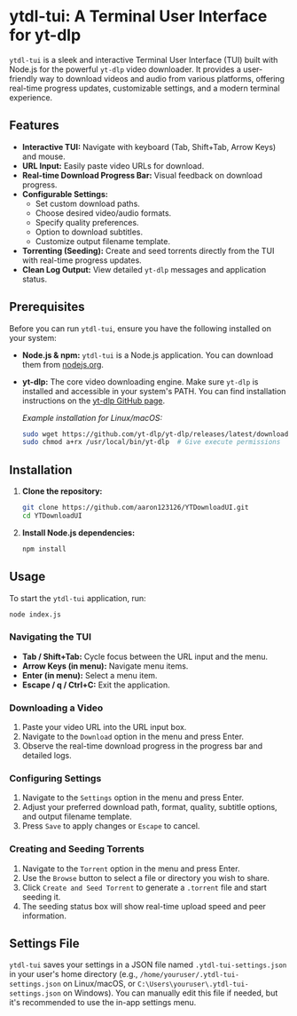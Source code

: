 # ytdl-tui: A Terminal User Interface for yt-dlp

`ytdl-tui` is a sleek and interactive Terminal User Interface (TUI) built with Node.js for the powerful `yt-dlp` video downloader. It provides a user-friendly way to download videos and audio from various platforms, offering real-time progress updates, customizable settings, and a modern terminal experience.

## Features

*   **Interactive TUI:** Navigate with keyboard (Tab, Shift+Tab, Arrow Keys) and mouse.
*   **URL Input:** Easily paste video URLs for download.
*   **Real-time Download Progress Bar:** Visual feedback on download progress.
*   **Configurable Settings:**
    *   Set custom download paths.
    *   Choose desired video/audio formats.
    *   Specify quality preferences.
    *   Option to download subtitles.
    *   Customize output filename template.
*   **Torrenting (Seeding):** Create and seed torrents directly from the TUI with real-time progress updates.
*   **Clean Log Output:** View detailed `yt-dlp` messages and application status.

## Prerequisites

Before you can run `ytdl-tui`, ensure you have the following installed on your system:

*   **Node.js & npm:** `ytdl-tui` is a Node.js application. You can download them from [nodejs.org](https://nodejs.org/).
*   **yt-dlp:** The core video downloading engine. Make sure `yt-dlp` is installed and accessible in your system's PATH. You can find installation instructions on the [yt-dlp GitHub page](https://github.com/yt-dlp/yt-dlp).

    *Example installation for Linux/macOS:*
    ```bash
    sudo wget https://github.com/yt-dlp/yt-dlp/releases/latest/download/yt-dlp -O /usr/local/bin/yt-dlp
    sudo chmod a+rx /usr/local/bin/yt-dlp  # Give execute permissions
    ```

## Installation

1.  **Clone the repository:**
    ```bash
    git clone https://github.com/aaron123126/YTDownloadUI.git
    cd YTDownloadUI
    ```

2.  **Install Node.js dependencies:**
    ```bash
    npm install
    ```

## Usage

To start the `ytdl-tui` application, run:

```bash
node index.js
```

### Navigating the TUI

*   **Tab / Shift+Tab:** Cycle focus between the URL input and the menu.
*   **Arrow Keys (in menu):** Navigate menu items.
*   **Enter (in menu):** Select a menu item.
*   **Escape / q / Ctrl+C:** Exit the application.

### Downloading a Video

1.  Paste your video URL into the URL input box.
2.  Navigate to the `Download` option in the menu and press Enter.
3.  Observe the real-time download progress in the progress bar and detailed logs.

### Configuring Settings

1.  Navigate to the `Settings` option in the menu and press Enter.
2.  Adjust your preferred download path, format, quality, subtitle options, and output filename template.
3.  Press `Save` to apply changes or `Escape` to cancel.

### Creating and Seeding Torrents

1.  Navigate to the `Torrent` option in the menu and press Enter.
2.  Use the `Browse` button to select a file or directory you wish to share.
3.  Click `Create and Seed Torrent` to generate a `.torrent` file and start seeding it.
4.  The seeding status box will show real-time upload speed and peer information.

## Settings File

`ytdl-tui` saves your settings in a JSON file named `.ytdl-tui-settings.json` in your user's home directory (e.g., `/home/youruser/.ytdl-tui-settings.json` on Linux/macOS, or `C:\Users\youruser\.ytdl-tui-settings.json` on Windows). You can manually edit this file if needed, but it's recommended to use the in-app settings menu.